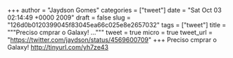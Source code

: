 
+++
author = "Jaydson Gomes"
categories = ["tweet"]
date = "Sat Oct 03 02:14:49 +0000 2009"
draft = false
slug = "126d0b0120399045f83045ea66c025e8e2657032"
tags = ["tweet"]
title = """Preciso cmprar o Galaxy! ..."""
tweet = true
micro = true
tweet_url = "https://twitter.com/jaydson/status/4569600709"
+++
Preciso cmprar o Galaxy! http://tinyurl.com/yh7ze43
